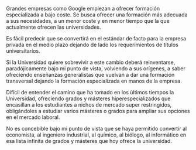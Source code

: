Grandes empresas como Google empiezan a ofrecer formación especializada a bajo coste. Se busca ofrecer una formación más adecuada a sus necesidades, a un menor coste y en menor tiempo que la que actualmente ofrecen las universidades.

Es fácil predecir que se convertirá en el estándar de facto para la empresa privada en el medio plazo dejando de lado los requerimientos de títulos universitarios.

Si la Universidad quiere sobrevivir a este cambio deberá reinventarse, paradójicamente bajo mi punto de vista, volviendo a sus orígenes, a saber ofreciendo enseñanzas generalistas que vuelvan a dar una formación transversal dejando la formación especializada en manos de la empresa.

Difícil de entender el camino que ha tomado en los últimos tiempos la Universidad, ofreciendo grados y másteres hiperespecializados que encasillan a los estudiantes a nichos de mercado super restringidos, obligándoles a estudiar varios másteres o grados para ampliar sus opciones en el mercado laboral.

No es concebible bajo mi punto de vista que se haya permitido convertir al economista, al ingeniero industrial, al químico, al biólogo, al informático en esa lista infinita de grados y másteres que hoy ofrece la universidad.
